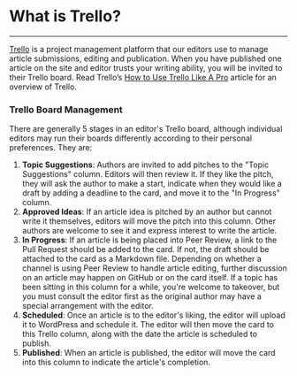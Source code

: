 # What is Trello?
---
[Trello](https://trello.com/) is a project management platform that our editors use to manage article submissions, editing and publication. When you have published one article on the site and editor trusts your writing ability, you will be invited to their Trello board. 
Read Trello’s [How to Use Trello Like A Pro](http://blog.trello.com/how-to-use-trello-like-a-pro) article for an overview of Trello.

### Trello Board Management
There are generally 5 stages in an editor's Trello board, although individual editors may run their boards differently according to their personal preferences. They are:
1. **Topic Suggestions**: Authors are invited to add pitches to the "Topic Suggestions" column. Editors will then review it. If they like the pitch, they will ask the author to make a start, indicate when they would like a draft by adding a deadline to the card, and move it to the "In Progress" column.
2. **Approved Ideas**: If an article idea is pitched by an author but cannot write it themselves, editors will move the pitch into this column. Other authors are welcome to see it and express interest to write the article. 
3. **In Progress**: If an article is being placed into Peer Review, a link to the Pull Request should be added to the card. If not, the draft should be attached to the card as a Markdown file. Depending on whether a channel is using Peer Review to handle article editing, further discussion on an article may happen on GitHub or on the card itself. If a topic has been sitting in this column for a while, you're welcome to takeover, but you must consult the editor first as the original author may have a special arrangement with the editor.
4. **Scheduled**: Once an article is to the editor's liking, the editor will upload it to WordPress and schedule it. The editor will then move the card to this Trello column, along with the date the article is scheduled to publish.
5. **Published**: When an article is published, the editor will move the card into this column to indicate the article's completion.